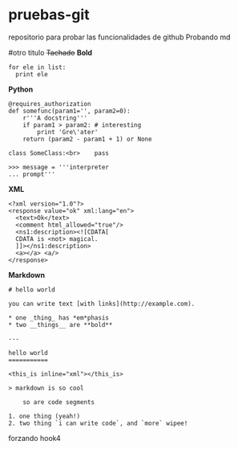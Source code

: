 # pruebas-git
repositorio para probar las funcionalidades de github
Probando md

#otro titulo 
~~Tachado~~
**Bold**

```
for ele in list:
  print ele
```



**Python**

	@requires_authorization
	def somefunc(param1='', param2=0):
	    r'''A docstring'''
	    if param1 > param2: # interesting
	        print 'Gre\'ater'
	    return (param2 - param1 + 1) or None

	class SomeClass:<br>    pass

	>>> message = '''interpreter
	... prompt'''

**XML**

	<?xml version="1.0"?>
	<response value="ok" xml:lang="en">
	  <text>Ok</text>
	  <comment html_allowed="true"/>
	  <ns1:description><![CDATA[
	  CDATA is <not> magical.
	  ]]></ns1:description>
	  <a></a> <a/>
	</response>
	

**Markdown**

	# hello world

	you can write text [with links](http://example.com).

	* one _thing_ has *em*phasis
	* two __things__ are **bold**

	---

	hello world
	===========

	<this_is inline="xml"></this_is>

	> markdown is so cool

	    so are code segments

	1. one thing (yeah!)
	2. two thing `i can write code`, and `more` wipee!

forzando hook4
